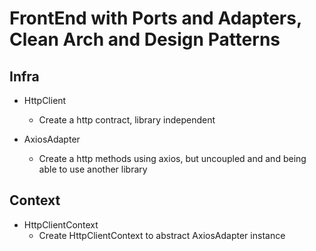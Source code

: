 # FrontEnd with Ports and Adapters, Clean Arch and Design Patterns

## Infra
- HttpClient
    - Create a http contract, library independent

- AxiosAdapter
    - Create a http methods using axios, but uncoupled and and being able to use another library

## Context
- HttpClientContext
    - Create HttpClientContext to abstract AxiosAdapter instance